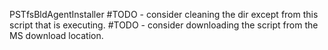 PSTfsBldAgentInstaller
        #TODO - consider cleaning the dir except from this script that is executing.
        #TODO - consider downloading the script from the MS download location.
